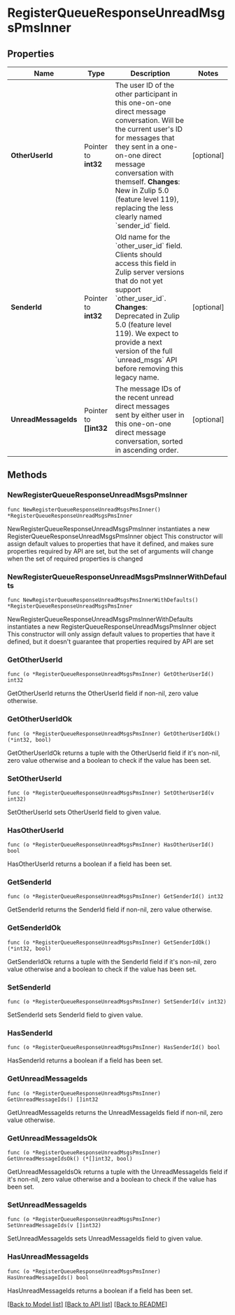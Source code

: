 # RegisterQueueResponseUnreadMsgsPmsInner

## Properties

Name | Type | Description | Notes
------------ | ------------- | ------------- | -------------
**OtherUserId** | Pointer to **int32** | The user ID of the other participant in this one-on-one direct message conversation. Will be the current user&#39;s ID for messages that they sent in a one-on-one direct message conversation with themself.  **Changes**: New in Zulip 5.0 (feature level 119), replacing the less clearly named &#x60;sender_id&#x60; field.  | [optional] 
**SenderId** | Pointer to **int32** | Old name for the &#x60;other_user_id&#x60; field. Clients should access this field in Zulip server versions that do not yet support &#x60;other_user_id&#x60;.  **Changes**: Deprecated in Zulip 5.0 (feature level 119). We expect to provide a next version of the full &#x60;unread_msgs&#x60; API before removing this legacy name.  | [optional] 
**UnreadMessageIds** | Pointer to **[]int32** | The message IDs of the recent unread direct messages sent by either user in this one-on-one direct message conversation, sorted in ascending order.  | [optional] 

## Methods

### NewRegisterQueueResponseUnreadMsgsPmsInner

`func NewRegisterQueueResponseUnreadMsgsPmsInner() *RegisterQueueResponseUnreadMsgsPmsInner`

NewRegisterQueueResponseUnreadMsgsPmsInner instantiates a new RegisterQueueResponseUnreadMsgsPmsInner object
This constructor will assign default values to properties that have it defined,
and makes sure properties required by API are set, but the set of arguments
will change when the set of required properties is changed

### NewRegisterQueueResponseUnreadMsgsPmsInnerWithDefaults

`func NewRegisterQueueResponseUnreadMsgsPmsInnerWithDefaults() *RegisterQueueResponseUnreadMsgsPmsInner`

NewRegisterQueueResponseUnreadMsgsPmsInnerWithDefaults instantiates a new RegisterQueueResponseUnreadMsgsPmsInner object
This constructor will only assign default values to properties that have it defined,
but it doesn't guarantee that properties required by API are set

### GetOtherUserId

`func (o *RegisterQueueResponseUnreadMsgsPmsInner) GetOtherUserId() int32`

GetOtherUserId returns the OtherUserId field if non-nil, zero value otherwise.

### GetOtherUserIdOk

`func (o *RegisterQueueResponseUnreadMsgsPmsInner) GetOtherUserIdOk() (*int32, bool)`

GetOtherUserIdOk returns a tuple with the OtherUserId field if it's non-nil, zero value otherwise
and a boolean to check if the value has been set.

### SetOtherUserId

`func (o *RegisterQueueResponseUnreadMsgsPmsInner) SetOtherUserId(v int32)`

SetOtherUserId sets OtherUserId field to given value.

### HasOtherUserId

`func (o *RegisterQueueResponseUnreadMsgsPmsInner) HasOtherUserId() bool`

HasOtherUserId returns a boolean if a field has been set.

### GetSenderId

`func (o *RegisterQueueResponseUnreadMsgsPmsInner) GetSenderId() int32`

GetSenderId returns the SenderId field if non-nil, zero value otherwise.

### GetSenderIdOk

`func (o *RegisterQueueResponseUnreadMsgsPmsInner) GetSenderIdOk() (*int32, bool)`

GetSenderIdOk returns a tuple with the SenderId field if it's non-nil, zero value otherwise
and a boolean to check if the value has been set.

### SetSenderId

`func (o *RegisterQueueResponseUnreadMsgsPmsInner) SetSenderId(v int32)`

SetSenderId sets SenderId field to given value.

### HasSenderId

`func (o *RegisterQueueResponseUnreadMsgsPmsInner) HasSenderId() bool`

HasSenderId returns a boolean if a field has been set.

### GetUnreadMessageIds

`func (o *RegisterQueueResponseUnreadMsgsPmsInner) GetUnreadMessageIds() []int32`

GetUnreadMessageIds returns the UnreadMessageIds field if non-nil, zero value otherwise.

### GetUnreadMessageIdsOk

`func (o *RegisterQueueResponseUnreadMsgsPmsInner) GetUnreadMessageIdsOk() (*[]int32, bool)`

GetUnreadMessageIdsOk returns a tuple with the UnreadMessageIds field if it's non-nil, zero value otherwise
and a boolean to check if the value has been set.

### SetUnreadMessageIds

`func (o *RegisterQueueResponseUnreadMsgsPmsInner) SetUnreadMessageIds(v []int32)`

SetUnreadMessageIds sets UnreadMessageIds field to given value.

### HasUnreadMessageIds

`func (o *RegisterQueueResponseUnreadMsgsPmsInner) HasUnreadMessageIds() bool`

HasUnreadMessageIds returns a boolean if a field has been set.


[[Back to Model list]](../README.md#documentation-for-models) [[Back to API list]](../README.md#documentation-for-api-endpoints) [[Back to README]](../README.md)


